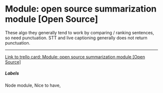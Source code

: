 # Module: open source summarization module [Open Source]

These algo they generally tend to work by comparing / ranking sentences, so need punctuation. 
STT and live captioning generally does not return punctuation. 

---

[Link to trello card: Module: open source summarization module [Open Source]](https://trello.com/c/c1KlGshJ)

##### Labels

Node module, Nice to have, 